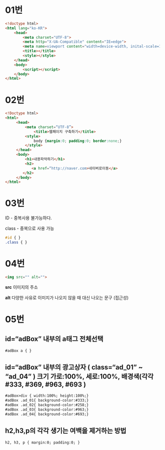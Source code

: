 # 01번



```html
<!doctype html>
<html lang="ko-KR">
    <head>
        <meta charset="UTF-8">
        <meta http="X-UA-Compatible" content="IE=edge">
        <meta name=viewport content="width=device-width, inital-scale=1.0">
        <title></title>
        <style></style>
    </head>
    <body>
        <script></script>
    </body>
</html>
```

# 02번

```html
<!Doctype html>
<html>
     <head>
         <meta charset=“UTF-8”>
             <title>웹페이지 구축하기</title>
         <style>
             body {margin:0; padding:0; border:none;}
         </style>
     </head>
     <body>
         <h1>내용파악하기</h1>
         <h2>
            <a href=“http://naver.com>네이버로이동</a>
        </h2>
     </body>
</html>
```

# 03번

ID - 중복사용 불가능하다.

class - 중복으로 사용 가능

```css
#id { }
.class { }
```



# 04번

```html
<img src="" alt="">
```

**src** 이미지의 주소

**alt** 다양한 사유로 이미지가 나오지 않을 때 대신 나오는 문구 (접근성)



# 05번

## id=“adBox” 내부의 a태그 전체선택

```html
#adBox a { }
```

## id=“adBox” 내부의 광고상자  ( class=“ad_01” ~ “ad_04” ) 크기  가로:100%, 세로:100%,  배경색(각각 #333, #369, #963, #693 )

```html
#adBox>div { width:100%; height:100%;}
#adBox .ad_01{ background-color:#333;}
#adBox .ad_02{ background-color:#258;}
#adBox .ad_03{ background-color:#963;}
#adBox .ad_04{ background-color:#693;}
```

## h2,h3,p의 각각 생기는 여백을 제거하는  방법

```html
h2, h3, p { margin:0; padding:0; }
```





